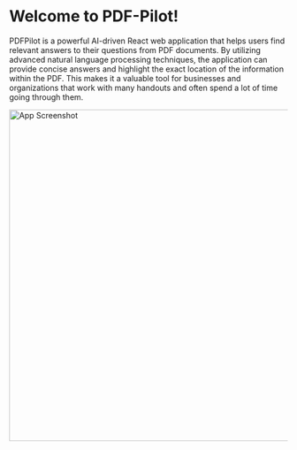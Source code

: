# Welcome to PDF-Pilot!

PDFPilot is a powerful AI-driven React web application that helps users find relevant answers to their questions from PDF documents. By utilizing advanced natural language processing techniques, the application can provide concise answers and highlight the exact location of the information within the PDF. This makes it a valuable tool for businesses and organizations that work with many handouts and often spend a lot of time going through them.






<img src="images/Pilot.png" alt="App Screenshot" width="600px">


                                                            
